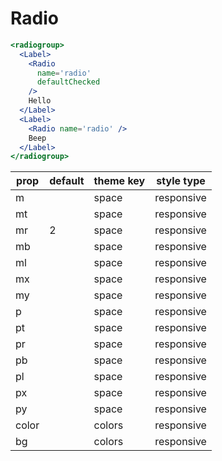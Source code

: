 # Radio

```.jsx
<radiogroup>
  <Label>
    <Radio
      name='radio'
      defaultChecked
    />
    Hello
  </Label>
  <Label>
    <Radio name='radio' />
    Beep
  </Label>
</radiogroup>
```

prop | default | theme key | style type
---|---|---|---
m |  | space | responsive
mt |  | space | responsive
mr | 2 | space | responsive
mb |  | space | responsive
ml |  | space | responsive
mx |  | space | responsive
my |  | space | responsive
p |  | space | responsive
pt |  | space | responsive
pr |  | space | responsive
pb |  | space | responsive
pl |  | space | responsive
px |  | space | responsive
py |  | space | responsive
color |  | colors | responsive
bg |  | colors | responsive